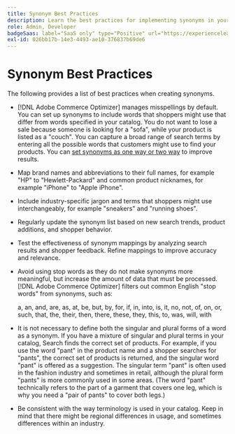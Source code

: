 ```yaml
---
title: Synonym Best Practices
description: Learn the best practices for implementing synonyms in your store.
role: Admin, Developer
badgeSaas: label="SaaS only" type="Positive" url="https://experienceleague.adobe.com/en/docs/commerce/user-guides/product-solutions" tooltip="Applies to Adobe Commerce as a Cloud Service and Adobe Commerce Optimizer projects only (Adobe-managed SaaS infrastructure)."
exl-id: 026bb17b-14e3-4493-ae10-376837b69de6
---
```

# Synonym Best Practices

The following provides a list of best practices when creating synonyms.

- [!DNL Adobe Commerce Optimizer] manages misspellings by default. You can set up synonyms to include words that shoppers might use that differ from words specified in your catalog. You do not want to lose a sale because someone is looking for a "sofa", while your product is listed as a "couch". You can capture a broad range of search terms by entering all the possible words that customers might use to find your products. You can [set synonyms as one way or two way](add.md#step-2-define-the-synonym-by-type) to improve results.

- Map brand names and abbreviations to their full names, for example "HP" to "Hewlett-Packard" and common product nicknames, for example "iPhone" to "Apple iPhone".

- Include industry-specific jargon and terms that shoppers might use interchangeably, for example "sneakers" and "running shoes".

- Regularly update the synonym list based on new search trends, product additions, and shopper behavior.

- Test the effectiveness of synonym mappings by analyzing search results and shopper feedback. Refine mappings to improve accuracy and relevance.

- Avoid using stop words as they do not make synonyms more meaningful, but increase the amount of data that must be processed. [!DNL Adobe Commerce Optimizer] filters out common English "stop words" from synonyms, such as:

    a, an, and, are, as, at, be, but, by, for, if, in, into, is, it, no, not, of, on, or, such, that, the, their, then, there, these, they, this, to, was, will, with

- It is not necessary to define both the singular and plural forms of a word as a synonym. If you have a mixture of singular and plural terms in your catalog, Search finds the correct set of products. For example, if you use the word "pant" in the product name and a shopper searches for "pants", the correct set of products is returned, and the singular word "pant" is offered as a suggestion. The singular term "pant" is often used in the fashion industry and sometimes in retail, although the plural form "pants" is more commonly used in some areas. (The word "pant" technically refers to the part of a garment that covers one leg, which is why you need a "pair of pants" to cover both legs.)

- Be consistent with the way terminology is used in your catalog. Keep in mind that there might be regional differences in usage, and sometimes differences within an industry.
